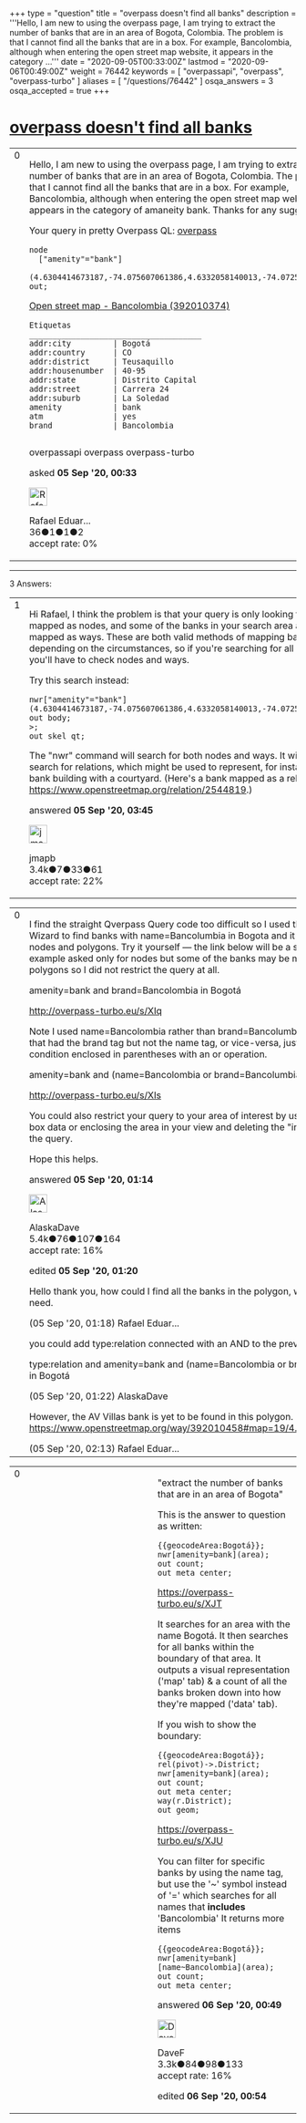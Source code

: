 +++
type = "question"
title = "overpass doesn&#x27;t find all banks"
description = '''Hello, I am new to using the overpass page, I am trying to extract the number of banks that are in an area of Bogota, Colombia. The problem is that I cannot find all the banks that are in a box. For example, Bancolombia, although when entering the open street map website, it appears in the category ...'''
date = "2020-09-05T00:33:00Z"
lastmod = "2020-09-06T00:49:00Z"
weight = 76442
keywords = [ "overpassapi", "overpass", "overpass-turbo" ]
aliases = [ "/questions/76442" ]
osqa_answers = 3
osqa_accepted = true
+++

<div class="headNormal">

# [overpass doesn't find all banks](/questions/76442/overpass-doesnt-find-all-banks)

</div>

<div id="main-body">

<div id="askform">

<table id="question-table" style="width:100%;">
<colgroup>
<col style="width: 50%" />
<col style="width: 50%" />
</colgroup>
<tbody>
<tr>
<td style="width: 30px; vertical-align: top"><div class="vote-buttons">
<span id="post-76442-upvote" class="ajax-command post-vote up" rel="nofollow" title="I like this post (click again to cancel)"> </span>
<div id="post-76442-score" class="post-score" title="current number of votes">
0
</div>
<span id="post-76442-downvote" class="ajax-command post-vote down" rel="nofollow" title="I dont like this post (click again to cancel)"> </span> <span id="favorite-mark" class="ajax-command favorite-mark" rel="nofollow" title="mark/unmark this question as favorite (click again to cancel)"> </span>
<div id="favorite-count" class="favorite-count">
&#10;</div>
</div></td>
<td><div id="item-right">
<div class="question-body">
<p>Hello, I am new to using the overpass page, I am trying to extract the number of banks that are in an area of Bogota, Colombia. The problem is that I cannot find all the banks that are in a box. For example, Bancolombia, although when entering the open street map website, it appears in the category of amaneity bank. Thanks for any suggestions.</p>
<p>Your query in pretty Overpass QL: <a href="http://overpass-turbo.eu/s/XIn">overpass</a></p>
<pre><code>node
  [&quot;amenity&quot;=&quot;bank&quot;]
  (4.6304414673187,-74.075607061386,4.6332058140013,-74.072549343109);
out;</code></pre>
<p><a href="https://www.openstreetmap.org/way/392010374#map=18/4.63169/-74.07486">Open street map - Bancolombia (392010374)</a></p>
<pre><code>Etiquetas 
_____________________________________
addr:city         | Bogotá 
addr:country      | CO 
addr:district     | Teusaquillo 
addr:housenumber  | 40-95
addr:state        | Distrito Capital
addr:street       | Carrera 24
addr:suburb       | La Soledad
amenity           | bank
atm               | yes
brand             | Bancolombia
_____________________________________</code></pre>
</div>
<div id="question-tags" class="tags-container tags">
<span class="post-tag tag-link-overpassapi" rel="tag" title="see questions tagged &#39;overpassapi&#39;">overpassapi</span> <span class="post-tag tag-link-overpass" rel="tag" title="see questions tagged &#39;overpass&#39;">overpass</span> <span class="post-tag tag-link-overpass-turbo" rel="tag" title="see questions tagged &#39;overpass-turbo&#39;">overpass-turbo</span>
</div>
<div id="question-controls" class="post-controls">
&#10;</div>
<div class="post-update-info-container">
<div class="post-update-info post-update-info-user">
<p>asked <strong>05 Sep '20, 00:33</strong></p>
<img src="https://secure.gravatar.com/avatar/e5f5e2b902f3ef1991c190295c84e794?s=32&amp;d=identicon&amp;r=g" class="gravatar" width="32" height="32" alt="Rafael%20Eduardo%20Diaz&#39;s gravatar image" />
<p><span>Rafael Eduar...</span><br />
<span class="score" title="36 reputation points">36</span><span title="1 badges"><span class="badge1">●</span><span class="badgecount">1</span></span><span title="1 badges"><span class="silver">●</span><span class="badgecount">1</span></span><span title="2 badges"><span class="bronze">●</span><span class="badgecount">2</span></span><br />
<span class="accept_rate" title="Rate of the user&#39;s accepted answers">accept rate:</span> <span title="Rafael Eduardo Diaz has no accepted answers">0%</span></p>
</div>
</div>
<div id="comments-container-76442" class="comments-container">
&#10;</div>
<div id="comment-tools-76442" class="comment-tools">
&#10;</div>
<div class="clear">
&#10;</div>
<div id="comment-76442-form-container" class="comment-form-container">
&#10;</div>
<div class="clear">
&#10;</div>
</div></td>
</tr>
</tbody>
</table>

------------------------------------------------------------------------

<div class="tabBar">

<span id="sort-top"></span>

<div class="headQuestions">

3 Answers:

</div>

</div>

<span id="76450"></span>

<div id="answer-container-76450" class="answer accepted-answer">

<table style="width:100%;">
<colgroup>
<col style="width: 50%" />
<col style="width: 50%" />
</colgroup>
<tbody>
<tr>
<td style="width: 30px; vertical-align: top"><div class="vote-buttons">
<span id="post-76450-upvote" class="ajax-command post-vote up" rel="nofollow" title="I like this post (click again to cancel)"> </span>
<div id="post-76450-score" class="post-score" title="current number of votes">
1
</div>
<span id="post-76450-downvote" class="ajax-command post-vote down" rel="nofollow" title="I dont like this post (click again to cancel)"> </span> <span class="accept-answer on" rel="nofollow" title="Rafael Eduardo Diaz has selected this answer as the correct answer"> </span>
</div></td>
<td><div class="item-right">
<div class="answer-body">
<p>Hi Rafael, I think the problem is that your query is only looking for banks mapped as nodes, and some of the banks in your search area are mapped as ways. These are both valid methods of mapping banks, depending on the circumstances, so if you're searching for all banks you'll have to check nodes and ways.</p>
<p>Try this search instead:</p>
<pre><code>nwr[&quot;amenity&quot;=&quot;bank&quot;](4.6304414673187,-74.075607061386,4.6332058140013,-74.072549343109);
out body;
&gt;;
out skel qt;</code></pre>
<p>The "nwr" command will search for both nodes and ways. It will also search for relations, which might be used to represent, for instance, a bank building with a courtyard. (Here's a bank mapped as a relation: <a href="https://www.openstreetmap.org/relation/2544819">https://www.openstreetmap.org/relation/2544819</a>.)</p>
</div>
<div class="answer-controls post-controls">
&#10;</div>
<div class="post-update-info-container">
<div class="post-update-info post-update-info-user">
<p>answered <strong>05 Sep '20, 03:45</strong></p>
<img src="https://secure.gravatar.com/avatar/977d95e2184a885d9a01fb3297225872?s=32&amp;d=identicon&amp;r=g" class="gravatar" width="32" height="32" alt="jmapb&#39;s gravatar image" />
<p><span>jmapb</span><br />
<span class="score" title="3387 reputation points"><span>3.4k</span></span><span title="7 badges"><span class="badge1">●</span><span class="badgecount">7</span></span><span title="33 badges"><span class="silver">●</span><span class="badgecount">33</span></span><span title="61 badges"><span class="bronze">●</span><span class="badgecount">61</span></span><br />
<span class="accept_rate" title="Rate of the user&#39;s accepted answers">accept rate:</span> <span title="jmapb has 22 accepted answers">22%</span></p>
</div>
</div>
<div id="comments-container-76450" class="comments-container">
&#10;</div>
<div id="comment-tools-76450" class="comment-tools">
&#10;</div>
<div class="clear">
&#10;</div>
<div id="comment-76450-form-container" class="comment-form-container">
&#10;</div>
<div class="clear">
&#10;</div>
</div></td>
</tr>
</tbody>
</table>

</div>

<span id="76443"></span>

<div id="answer-container-76443" class="answer">

<table style="width:100%;">
<colgroup>
<col style="width: 50%" />
<col style="width: 50%" />
</colgroup>
<tbody>
<tr>
<td style="width: 30px; vertical-align: top"><div class="vote-buttons">
<span id="post-76443-upvote" class="ajax-command post-vote up" rel="nofollow" title="I like this post (click again to cancel)"> </span>
<div id="post-76443-score" class="post-score" title="current number of votes">
0
</div>
<span id="post-76443-downvote" class="ajax-command post-vote down" rel="nofollow" title="I dont like this post (click again to cancel)"> </span>
</div></td>
<td><div class="item-right">
<div class="answer-body">
<p>I find the straight Qverpass Query code too difficult so I used the Overpass Turbo Wizard to find banks with name=Bancolumbia in Bogota and it produced many nodes and polygons. Try it yourself — the link below will be a starting point. Your example asked only for nodes but some of the banks may be mapped as polygons so I did not restrict the query at all.</p>
<p>amenity=bank and brand=Bancolombia in Bogotá</p>
<p><a href="http://overpass-turbo.eu/s/XIq">http://overpass-turbo.eu/s/XIq</a></p>
<p>Note I used name=Bancolombia rather than brand=Bancolumbia. To obtain banks that had the brand tag but not the name tag, or vice-versa, just add the extra condition enclosed in parentheses with an or operation.</p>
<p>amenity=bank and (name=Bancolombia or brand=Bancolumbia) in Bogotá</p>
<p><a href="http://overpass-turbo.eu/s/XIs">http://overpass-turbo.eu/s/XIs</a></p>
<p>You could also restrict your query to your area of interest by using the bounding box data or enclosing the area in your view and deleting the "in Bogotá" part of the query.</p>
<p>Hope this helps.</p>
</div>
<div class="answer-controls post-controls">
&#10;</div>
<div class="post-update-info-container">
<div class="post-update-info post-update-info-user">
<p>answered <strong>05 Sep '20, 01:14</strong></p>
<img src="https://secure.gravatar.com/avatar/04dddf6f5ffde333747d385af3ce5829?s=32&amp;d=identicon&amp;r=g" class="gravatar" width="32" height="32" alt="AlaskaDave&#39;s gravatar image" />
<p><span>AlaskaDave</span><br />
<span class="score" title="5415 reputation points"><span>5.4k</span></span><span title="76 badges"><span class="badge1">●</span><span class="badgecount">76</span></span><span title="107 badges"><span class="silver">●</span><span class="badgecount">107</span></span><span title="164 badges"><span class="bronze">●</span><span class="badgecount">164</span></span><br />
<span class="accept_rate" title="Rate of the user&#39;s accepted answers">accept rate:</span> <span title="AlaskaDave has 17 accepted answers">16%</span></p>
</div>
<div class="post-update-info post-update-info-edited">
<p><span> edited <strong>05 Sep '20, 01:20</strong> </span></p>
</div>
</div>
<div id="comments-container-76443" class="comments-container">
<span id="76445"></span>
<div id="comment-76445" class="comment">
<div id="post-76445-score" class="comment-score">
&#10;</div>
<div class="comment-text">
<p>Hello thank you, how could I find all the banks in the polygon, which is what I need.</p>
</div>
<div id="comment-76445-info" class="comment-info">
<span class="comment-age">(05 Sep '20, 01:18)</span> <span class="comment-user userinfo">Rafael Eduar...</span>
</div>
</div>
<span id="76446"></span>
<div id="comment-76446" class="comment">
<div id="post-76446-score" class="comment-score">
&#10;</div>
<div class="comment-text">
<p>you could add type:relation connected with an AND to the previous examples:</p>
<p>type:relation and amenity=bank and (name=Bancolombia or brand=Bancolumbia) in Bogotá</p>
</div>
<div id="comment-76446-info" class="comment-info">
<span class="comment-age">(05 Sep '20, 01:22)</span> <span class="comment-user userinfo">AlaskaDave</span>
</div>
</div>
<span id="76449"></span>
<div id="comment-76449" class="comment">
<div id="post-76449-score" class="comment-score">
&#10;</div>
<div class="comment-text">
<p>However, the AV Villas bank is yet to be found in this polygon. <a href="https://www.openstreetmap.org/way/392010458#map=19/4.63106/-74.07539">https://www.openstreetmap.org/way/392010458#map=19/4.63106/-74.07539</a></p>
</div>
<div id="comment-76449-info" class="comment-info">
<span class="comment-age">(05 Sep '20, 02:13)</span> <span class="comment-user userinfo">Rafael Eduar...</span>
</div>
</div>
</div>
<div id="comment-tools-76443" class="comment-tools">
&#10;</div>
<div class="clear">
&#10;</div>
<div id="comment-76443-form-container" class="comment-form-container">
&#10;</div>
<div class="clear">
&#10;</div>
</div></td>
</tr>
</tbody>
</table>

</div>

<span id="76470"></span>

<div id="answer-container-76470" class="answer">

<table style="width:100%;">
<colgroup>
<col style="width: 50%" />
<col style="width: 50%" />
</colgroup>
<tbody>
<tr>
<td style="width: 30px; vertical-align: top"><div class="vote-buttons">
<span id="post-76470-upvote" class="ajax-command post-vote up" rel="nofollow" title="I like this post (click again to cancel)"> </span>
<div id="post-76470-score" class="post-score" title="current number of votes">
0
</div>
<span id="post-76470-downvote" class="ajax-command post-vote down" rel="nofollow" title="I dont like this post (click again to cancel)"> </span>
</div></td>
<td><div class="item-right">
<div class="answer-body">
<p>"extract the number of banks that are in an area of Bogota"</p>
<p>This is the answer to question as written:</p>
<pre><code>{{geocodeArea:Bogotá}};
nwr[amenity=bank](area);
out count;
out meta center;</code></pre>
<p><a href="https://overpass-turbo.eu/s/XJT">https://overpass-turbo.eu/s/XJT</a></p>
<p>It searches for an area with the name Bogotá. It then searches for all banks within the boundary of that area. It outputs a visual representation ('map' tab) &amp; a count of all the banks broken down into how they're mapped ('data' tab).</p>
<p>If you wish to show the boundary:</p>
<pre><code>{{geocodeArea:Bogotá}};
rel(pivot)-&gt;.District;
nwr[amenity=bank](area);
out count;
out meta center;
way(r.District);
out geom;</code></pre>
<p><a href="https://overpass-turbo.eu/s/XJU">https://overpass-turbo.eu/s/XJU</a></p>
<p>You can filter for specific banks by using the name tag, but use the '~' symbol instead of '=' which searches for all names that <strong>includes</strong> 'Bancolombia' It returns more items</p>
<pre><code>{{geocodeArea:Bogotá}};
nwr[amenity=bank][name~Bancolombia](area);
out count;
out meta center;</code></pre>
</div>
<div class="answer-controls post-controls">
&#10;</div>
<div class="post-update-info-container">
<div class="post-update-info post-update-info-user">
<p>answered <strong>06 Sep '20, 00:49</strong></p>
<img src="https://secure.gravatar.com/avatar/c9c8b421ad22f51ddd62f23413717036?s=32&amp;d=identicon&amp;r=g" class="gravatar" width="32" height="32" alt="DaveF&#39;s gravatar image" />
<p><span>DaveF</span><br />
<span class="score" title="3264 reputation points"><span>3.3k</span></span><span title="84 badges"><span class="badge1">●</span><span class="badgecount">84</span></span><span title="98 badges"><span class="silver">●</span><span class="badgecount">98</span></span><span title="133 badges"><span class="bronze">●</span><span class="badgecount">133</span></span><br />
<span class="accept_rate" title="Rate of the user&#39;s accepted answers">accept rate:</span> <span title="DaveF has 17 accepted answers">16%</span></p>
</div>
<div class="post-update-info post-update-info-edited">
<p><span> edited <strong>06 Sep '20, 00:54</strong> </span></p>
</div>
</div>
<div id="comments-container-76470" class="comments-container">
&#10;</div>
<div id="comment-tools-76470" class="comment-tools">
&#10;</div>
<div class="clear">
&#10;</div>
<div id="comment-76470-form-container" class="comment-form-container">
&#10;</div>
<div class="clear">
&#10;</div>
</div></td>
</tr>
</tbody>
</table>

</div>

<div class="paginator-container-left">

</div>

</div>

</div>

